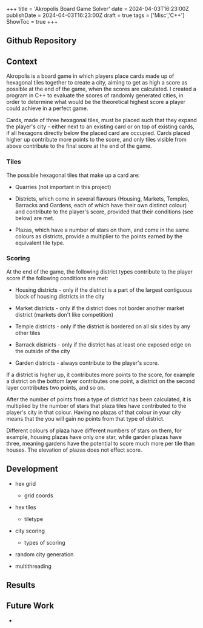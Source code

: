 +++
title = 'Akropolis Board Game Solver'
date = 2024-04-03T16:23:00Z
publishDate = 2024-04-03T16:23:00Z
draft = true
tags = ['Misc','C++']
ShowToc = true
+++

## Github Repository

## Context

Akropolis is a board game in which players place cards made up of hexagonal tiles together to create a city, aiming to get as high a score as possible at the end of the game, when the scores are calculated. I created a program in C++ to evaluate the scores of randomly generated cities, in order to determine what would be the theoretical highest score a player could achieve in a perfect game.

Cards, made of three hexagonal tiles, must be placed such that they expand the player's city - either next to an existing card or on top of existing cards, if all hexagons directly below the placed card are occupied. Cards placed higher up contribute more points to the score, and only tiles visible from above contribute to the final score at the end of the game.

### Tiles

The possible hexagonal tiles that make up a card are:

- Quarries (not important in this project)

- Districts, which come in several flavours (Housing, Markets, Temples, Barracks and Gardens, each of which have their own distinct colour) and contribute to the player's score, provided that their conditions (see below) are met.

- Plazas, which have a number of stars on them, and come in the same colours as districts, provide a multiplier to the points earned by the equivalent tile type.

### Scoring

At the end of the game, the following district types contribute to the player score if the following conditions are met:

- Housing districts - only if the district is a part of the largest contiguous block of housing districts in the city

- Market districts - only if the district does not border another market district (markets don't like competition)

- Temple districts - only if the district is bordered on all six sides by any other tiles

- Barrack districts - only if the district has at least one exposed edge on the outside of the city

- Garden districts - always contribute to the player's score.

If a district is higher up, it contributes more points to the score, for example a district on the bottom layer contributes one point, a district on the second layer contributes two points, and so on. 

After the number of points from a type of district has been calculated, it is multiplied by the number of stars that plaza tiles have contributed to the player's city in that colour. Having no plazas of that colour in your city means that the you will gain no points from that type of district.

Different colours of plaza have different numbers of stars on them, for example, housing plazas have only one star, while garden plazas have three, meaning gardens have the potential to score much more per tile than houses. The elevation of plazas does not effect score.

## Development

- hex grid
  
  - grid coords

- hex tiles
  
  - tiletype

- city scoring
  
  - types of scoring

- random city generation

- multithreading

## Results

## Future Work

- 
